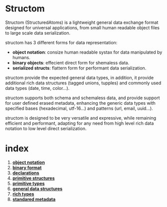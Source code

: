 # Structom
Structom (StructuredAtoms) is a lightweight general data exchange format designed for universal applications, from small human readable object files to large scale data serialization.

structom has 3 different forms for data representation:
- **object notation**: consize human readable systax for data manipulated by humans.
- **binary objects**: effecient direct form for shemaless data.
- **serialized structs**: flattern form for performant data serialization.

structom provide the expected general data types, in addition, it provide additional rich data structures (tagged unions, tupples) and commonly used data types (date, time, color...).

structom supports both schema and schemaless data, and provide support for user defined erased metadata, enhancing the generic data types with specified bases (hexadecimal, utf-16...) and patterns (url, email, uuid...).

structom is designed to be very versatile and expressive, while remaining efficient and performant, adapting for any need from high level rich data notation to low level direct serialization.

# index
1. [**object notation**](./object-notation.md)
2. [**binary format**](./binary-format.md) 
3. [**declarations**](./declarations.md)
4. [**primitive structures**](./primitive-structures.md)
5. [**primitive types**](./primitive-types.md)
6. [**general data structures**](./general-structures.md)
7. [**rich types**](./rich-types.md)
8. [**standared metadata**](./standared-metadata.md)